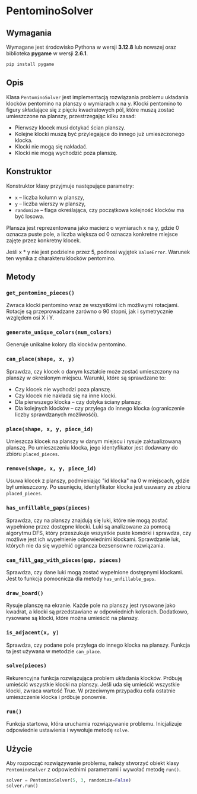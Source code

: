 # PentominoSolver

## Wymagania

Wymagane jest środowisko Pythona w wersji **3.12.8** lub nowszej oraz biblioteka **pygame** w wersji **2.6.1**.

```bash
pip install pygame
```

## Opis

Klasa `PentominoSolver` jest implementacją rozwiązania problemu układania klocków pentomino na planszy o wymiarach x na y. Klocki pentomino to figury składające się z pięciu kwadratowych pól, które muszą zostać umieszczone na planszy, przestrzegając kilku zasad:

- Pierwszy klocek musi dotykać ścian planszy.
- Kolejne klocki muszą być przylegające do innego już umieszczonego klocka.
- Klocki nie mogą się nakładać.
- Klocki nie mogą wychodzić poza planszę.

## Konstruktor

Konstruktor klasy przyjmuje następujące parametry:

- `x` – liczba kolumn w planszy,
- `y` – liczba wierszy w planszy,
- `randomize` – flaga określająca, czy początkowa kolejność klocków ma być losowa.

Plansza jest reprezentowana jako macierz o wymiarach x na y, gdzie 0 oznacza puste pole, a liczba większa od 0 oznacza konkretne miejsce zajęte przez konkretny klocek.

Jeśli x * y nie jest podzielne przez 5, podnosi wyjątek `ValueError`. Warunek ten wynika z charakteru klocków pentomino. 

## Metody

### `get_pentomino_pieces()`

Zwraca klocki pentomino wraz ze wszystkimi ich możliwymi rotacjami. 
Rotacje są przeprowadzane zarówno o 90 stopni, jak i symetrycznie względem osi X i Y.

### `generate_unique_colors(num_colors)`

Generuje unikalne kolory dla klocków pentomino.

### `can_place(shape, x, y)`

Sprawdza, czy klocek o danym kształcie może zostać umieszczony na planszy w określonym miejscu. Warunki, które są sprawdzane to:

- Czy klocek nie wychodzi poza planszę.
- Czy klocek nie nakłada się na inne klocki.
- Dla pierwszego klocka – czy dotyka ściany planszy.
- Dla kolejnych klocków – czy przylega do innego klocka (ograniczenie liczby sprawdzanych możliwośći).

### `place(shape, x, y, piece_id)`

Umieszcza klocek na planszy w danym miejscu i rysuje zaktualizowaną planszę. Po umieszczeniu klocka, jego identyfikator jest dodawany do zbioru `placed_pieces`.

### `remove(shape, x, y, piece_id)`

Usuwa klocek z planszy, podmieniając "id klocka" na 0 w miejscach, gdzie był umieszczony. Po usunięciu, identyfikator klocka jest usuwany ze zbioru `placed_pieces`.

### `has_unfillable_gaps(pieces)`

Sprawdza, czy na planszy znajdują się luki, które nie mogą zostać wypełnione przez dostępne klocki. Luki są analizowane za pomocą algorytmu DFS, który przeszukuje wszystkie puste komórki i sprawdza, czy możliwe jest ich wypełnienie odpowiednimi klockami. Sprawdzanie luk, których nie da się wypełnić ograncza bezsensowne rozwiązania.

### `can_fill_gap_with_pieces(gap, pieces)`

Sprawdza, czy dane luki mogą zostać wypełnione dostępnymi klockami. Jest to funkcja pomocnicza dla metody `has_unfillable_gaps`.

### `draw_board()`

Rysuje planszę na ekranie. Każde pole na planszy jest rysowane jako kwadrat, a klocki są przedstawiane w odpowiednich kolorach. Dodatkowo, rysowane są klocki, które można umieścić na planszy.

### `is_adjacent(x, y)`

Sprawdza, czy podane pole przylega do innego klocka na planszy. Funkcja ta jest używana w metodzie `can_place`.

### `solve(pieces)`

Rekurencyjna funkcja rozwiązująca problem układania klocków. Próbuję umieścić wszystkie klocki na planszy. Jeśli uda się umieścić wszystkie klocki, zwraca wartość True. W przeciwnym przypadku cofa ostatnie umieszczenie klocka i próbuje ponownie.

### `run()`

Funkcja startowa, która uruchamia rozwiązywanie problemu. Inicjalizuje odpowiednie ustawienia i wywołuje metodę `solve`.

## Użycie

Aby rozpocząć rozwiązywanie problemu, należy stworzyć obiekt klasy `PentominoSolver` z odpowiednimi parametrami i wywołać metodę `run()`.

```python
solver = PentominoSolver(5, 3, randomize=False)
solver.run()
```